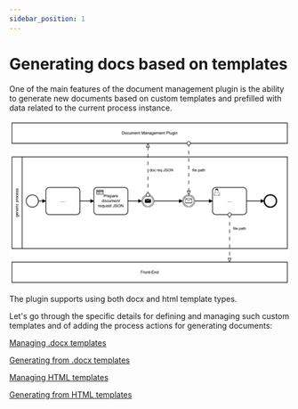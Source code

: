 ```yaml
---
sidebar_position: 1
---
```


# Generating docs based on templates

One of the main features of the document management plugin is the ability to generate new documents based on custom templates and prefilled with data related to the current process instance.

![](../../../../../img/docs_plugin_template.png)

The plugin supports using both docx and html template types.

Let's go through the specific details for defining and managing such custom templates and of adding the process actions for generating documents:


[Managing .docx templates](managing-docx-templates.md)

[Generating from .docx templates](generating-from-docx-templates.md)

[Managing HTML templates](managing-html-templates.md)

[Generating from HTML templates](generating-from-html-templates.md)
